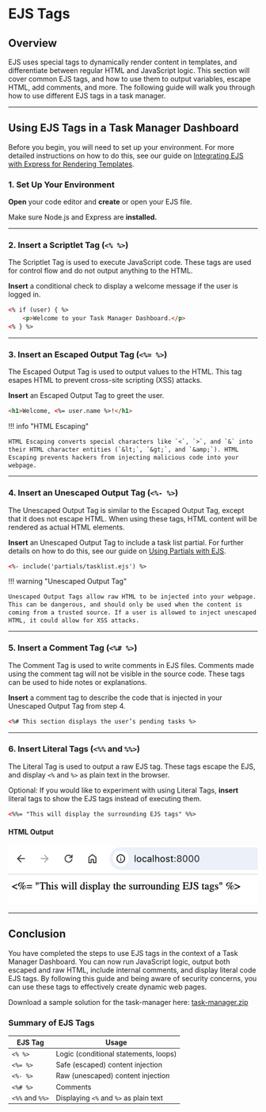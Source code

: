# EJS Tags

## Overview

EJS uses special tags to dynamically render content in templates, and differentiate between regular HTML and JavaScript logic. This section will cover common EJS tags, and how to use them to output variables, escape HTML, add comments, and more. The following guide will walk you through how to use different EJS tags in a task manager.

---

## Using EJS Tags in a Task Manager Dashboard

Before you begin, you will need to set up your environment. For more detailed instructions on how to do this, see our guide on [Integrating EJS with Express for Rendering Templates](integration.md).

### 1. Set Up Your Environment

**Open** your code editor and **create** or open your EJS file.

Make sure Node.js and Express are **installed.**

---

### 2. **Insert** a Scriptlet Tag (`<% %>`)

The Scriptlet Tag is used to execute JavaScript code. These tags are used for control flow and do not output anything to the HTML.

**Insert** a conditional check to display a welcome message if the user is logged in.

```html
<% if (user) { %>
    <p>Welcome to your Task Manager Dashboard.</p>
<% } %>
```

---

### 3. **Insert** an Escaped Output Tag (`<%= %>`)

The Escaped Output Tag is used to output values to the HTML. This tag esapes HTML to prevent cross-site scripting (XSS) attacks.

**Insert** an Escaped Output Tag to greet the user.

```html
<h1>Welcome, <%= user.name %>!</h1>
```

!!! info "HTML Escaping"

    HTML Escaping converts special characters like `<`, `>`, and `&` into their HTML character entities (`&lt;`, `&gt;`, and `&amp;`). HTML Escaping prevents hackers from injecting malicious code into your webpage.

---

### 4. **Insert** an Unescaped Output Tag (`<%- %>`)

The Unescaped Output Tag is similar to the Escaped Output Tag, except that it does not escape HTML. When using these tags, HTML content will be rendered as actual HTML elements.

**Insert** an Unescaped Output Tag to include a task list partial. For further details on how to do this, see our guide on [Using Partials with EJS](partials.md).

```html
<%- include('partials/tasklist.ejs') %>
```

!!! warning "Unescaped Output Tag"

    Unescaped Output Tags allow raw HTML to be injected into your webpage. This can be dangerous, and should only be used when the content is coming from a trusted source. If a user is allowed to inject unescaped HTML, it could allow for XSS attacks.

---

### 5. **Insert** a Comment Tag (`<%# %>`)

The Comment Tag is used to write comments in EJS files. Comments made using the comment tag will not be visible in the source code. These tags can be used to hide notes or explanations.

**Insert** a comment tag to describe the code that is injected in your Unescaped Output Tag from step 4.

```html
<%# This section displays the user’s pending tasks %>
```

---

### 6. **Insert** Literal Tags (`<%%` and `%%>`)

The Literal Tag is used to output a raw EJS tag. These tags escape the EJS, and display `<%` and `%>` as plain text in the browser.

Optional: If you would like to experiment with using Literal Tags, **insert** literal tags to show the EJS tags instead of executing them.

```html
<%%= "This will display the surrounding EJS tags" %%>
```

#### HTML Output

![literal tag output screenshot](./images/literalTag.png "This image shows an example of using EJS literal tags")

---

## Conclusion

You have completed the steps to use EJS tags in the context of a Task Manager Dashboard. You can now run JavaScript logic, output both escaped and raw HTML, include internal comments, and display literal code EJS tags. By following this guide and being aware of security concerns, you can use these tags to effectively create dynamic web pages.

Download a sample solution for the task-manager here: <a href="./assets/task-manager.zip" download>task-manager.zip</a>

### Summary of EJS Tags

| EJS Tag         | Usage                                  |
| --------------- | -------------------------------------- |
| `<% %>`         | Logic (conditional statements, loops)  |
| `<%= %>`        | Safe (escaped) content injection       |
| `<%- %>`        | Raw (unescaped) content injection      |
| `<%# %>`        | Comments                               |
| `<%%` and `%%>` | Displaying `<%` and `%>` as plain text |